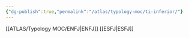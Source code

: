 ```yaml
---
{"dg-publish":true,"permalink":"/atlas/typology-moc/ti-inferior/"}
---
```



[[ATLAS/Typology MOC/ENFJ\|ENFJ]]
[[ESFJ\|ESFJ]]
